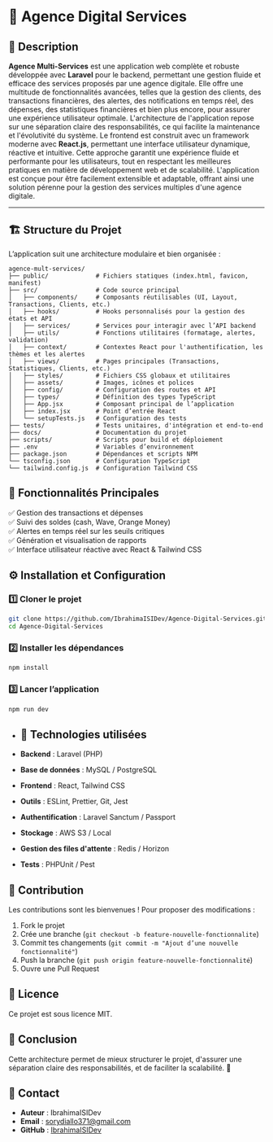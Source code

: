 # 🚀 Agence Digital Services  

## 📌 Description  

**Agence Multi-Services** est une application web complète et robuste développée avec **Laravel** pour le backend, permettant une gestion fluide et efficace des services proposés par une agence digitale. Elle offre une multitude de fonctionnalités avancées, telles que la gestion des clients, des transactions financières, des alertes, des notifications en temps réel, des dépenses, des statistiques financières et bien plus encore, pour assurer une expérience utilisateur optimale. L'architecture de l'application repose sur une séparation claire des responsabilités, ce qui facilite la maintenance et l'évolutivité du système. Le frontend est construit avec un framework moderne avec **React.js**, permettant une interface utilisateur dynamique, réactive et intuitive. Cette approche garantit une expérience fluide et performante pour les utilisateurs, tout en respectant les meilleures pratiques en matière de développement web et de scalabilité. L'application est conçue pour être facilement extensible et adaptable, offrant ainsi une solution pérenne pour la gestion des services multiples d'une agence digitale.

---

## 🏗️ Structure du Projet  

L’application suit une architecture modulaire et bien organisée :  

```
agence-mult-services/
├── public/             # Fichiers statiques (index.html, favicon, manifest)
├── src/                # Code source principal
│   ├── components/     # Composants réutilisables (UI, Layout, Transactions, Clients, etc.)
│   ├── hooks/          # Hooks personnalisés pour la gestion des états et API
│   ├── services/       # Services pour interagir avec l’API backend
│   ├── utils/          # Fonctions utilitaires (formatage, alertes, validation)
│   ├── context/        # Contextes React pour l'authentification, les thèmes et les alertes
│   ├── views/          # Pages principales (Transactions, Statistiques, Clients, etc.)
│   ├── styles/         # Fichiers CSS globaux et utilitaires
│   ├── assets/         # Images, icônes et polices
│   ├── config/         # Configuration des routes et API
│   ├── types/          # Définition des types TypeScript
│   ├── App.jsx         # Composant principal de l’application
│   ├── index.jsx       # Point d’entrée React
│   └── setupTests.js   # Configuration des tests
├── tests/              # Tests unitaires, d'intégration et end-to-end
├── docs/               # Documentation du projet
├── scripts/            # Scripts pour build et déploiement
├── .env                # Variables d’environnement
├── package.json        # Dépendances et scripts NPM
└── tsconfig.json       # Configuration TypeScript
└── tailwind.config.js  # Configuration Tailwind CSS
```

## 🎯 Fonctionnalités Principales  

✅ Gestion des transactions et dépenses  
✅ Suivi des soldes (cash, Wave, Orange Money)  
✅ Alertes en temps réel sur les seuils critiques  
✅ Génération et visualisation de rapports  
✅ Interface utilisateur réactive avec React & Tailwind CSS  

## ⚙️ Installation et Configuration  

### 1️⃣ Cloner le projet  

```bash
git clone https://github.com/IbrahimaISIDev/Agence-Digital-Services.git
cd Agence-Digital-Services
```

### 2️⃣ Installer les dépendances  

```bash
npm install
```

### 3️⃣ Lancer l’application  

```bash
npm run dev
```

- ## 🚀 Technologies utilisées

- **Backend** : Laravel (PHP)
- **Base de données** : MySQL / PostgreSQL
- **Frontend** : React, Tailwind CSS  
- **Outils** : ESLint, Prettier, Git, Jest
- **Authentification** : Laravel Sanctum / Passport
- **Stockage** : AWS S3 / Local
- **Gestion des files d'attente** : Redis / Horizon
- **Tests** : PHPUnit / Pest

## 📌 Contribution  

Les contributions sont les bienvenues ! Pour proposer des modifications :  

1. Fork le projet  
2. Crée une branche (`git checkout -b feature-nouvelle-fonctionnalite`)  
3. Commit tes changements (`git commit -m "Ajout d’une nouvelle fonctionnalité"`)  
4. Push la branche (`git push origin feature-nouvelle-fonctionnalité`)  
5. Ouvre une Pull Request  

## 📜 Licence  

Ce projet est sous licence MIT.  

## 📌 Conclusion

Cette architecture permet de mieux structurer le projet, d'assurer une séparation claire des responsabilités, et de faciliter la scalabilité. 🚀

## 📩 Contact

- **Auteur** : IbrahimaISIDev
- **Email** : <sorydiallo371@gmail.com>
- **GitHub** : [IbrahimaISIDev](https://github.com/IbrahimaISIDev)
